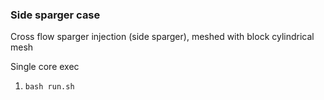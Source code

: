 ### Side sparger case

Cross flow sparger injection (side sparger), meshed with block cylindrical mesh

Single core exec

1. `bash run.sh`

